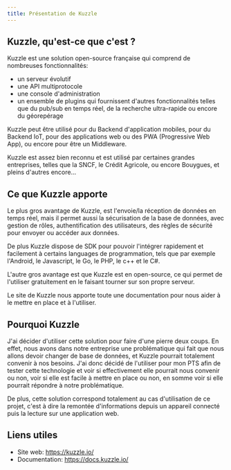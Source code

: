 ```yaml
---
title: Présentation de Kuzzle
---
```


## Kuzzle, qu'est-ce que c'est ?

Kuzzle est une solution open-source française qui comprend de nombreuses fonctionnalités:

- un serveur évolutif
- une API multiprotocole
- une console d'administration
- un ensemble de plugins qui fournissent d'autres fonctionnalités telles que du pub/sub en temps réel, de la recherche ultra-rapide ou encore du géorepérage

Kuzzle peut être utilisé pour du Backend d'application mobiles, pour du Backend IoT, pour des applications web ou des PWA (Progressive Web App), ou encore pour être un Middleware.

Kuzzle est assez bien reconnu et est utilisé par certaines grandes entreprises, telles que la SNCF, le Crédit Agricole, ou encore Bouygues, et pleins d'autres encore...

## Ce que Kuzzle apporte

Le plus gros avantage de Kuzzle, est l'envoie/la réception de données en temps réel, mais il permet aussi la sécurisation de la base de données, avec gestion de rôles, authentification des utilisateurs, des règles de sécurité pour envoyer ou accéder aux données.

De plus Kuzzle dispose de SDK pour pouvoir l'intégrer rapidement et facilement à certains languages de programmation, tels que par exemple l'Android, le Javascript, le Go, le PHP, le c++ et le C#.

L'autre gros avantage est que Kuzzle est en open-source, ce qui permet de l'utiliser gratuitement en le faisant tourner sur son propre serveur.

Le site de Kuzzle nous apporte toute une documentation pour nous aider à le mettre en place et à l'utiliser.

## Pourquoi Kuzzle

J'ai décider d'utiliser cette solution pour faire d'une pierre deux coups. En effet, nous avons dans notre entreprise une problématique qui fait que nous allons devoir changer de base de données, et Kuzzle pourrait totalement convenir à nos besoins. J'ai donc décidé de l'utiliser pour mon PTS afin de tester cette technologie et voir si effectivement elle pourrait nous convenir ou non, voir si elle est facile à mettre en place ou non, en somme voir si elle pourrait répondre à notre problématique.

De plus, cette solution correspond totalement au cas d'utilisation de ce projet, c'est à dire la remontée d'informations depuis un appareil connecté puis la lecture sur une application web.


## Liens utiles

- Site web: https://kuzzle.io/
- Documentation: https://docs.kuzzle.io/